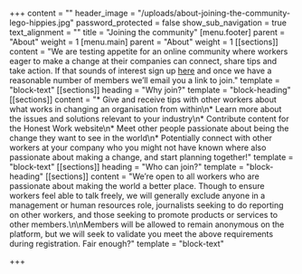 +++
content = ""
header_image = "/uploads/about-joining-the-community-lego-hippies.jpg"
password_protected = false
show_sub_navigation = true
text_alignment = ""
title = "Joining the community"
[menu.footer]
parent = "About"
weight = 1
[menu.main]
parent = "About"
weight = 1
[[sections]]
content = "We are testing appetite for an online community where workers eager to make a change at their companies can connect, share tips and take action. If that sounds of interest sign up [here](https://honestwork.org/join/) and once we have a reasonable number of members we’ll email you a link to join."
template = "block-text"
[[sections]]
heading = "Why join?"
template = "block-heading"
[[sections]]
content = "* Give and receive tips with other workers about what works in changing an organisation from within\n* Learn more about the issues and solutions relevant to your industry\n* Contribute content for the Honest Work website\n* Meet other people passionate about being the change they want to see in the world\n* Potentially connect with other workers at your company who you might not have known where also passionate about making a change, and start planning together!"
template = "block-text"
[[sections]]
heading = "Who can join?"
template = "block-heading"
[[sections]]
content = "We’re open to all workers who are passionate about making the world a better place. Though to ensure workers feel able to talk freely, we will generally exclude anyone in a management or human resources role, journalists seeking to do reporting on other workers, and those seeking to promote products or services to other members.\n\nMembers will be allowed to remain anonymous on the platform, but we will seek to validate you meet the above requirements during registration. Fair enough?"
template = "block-text"

+++
